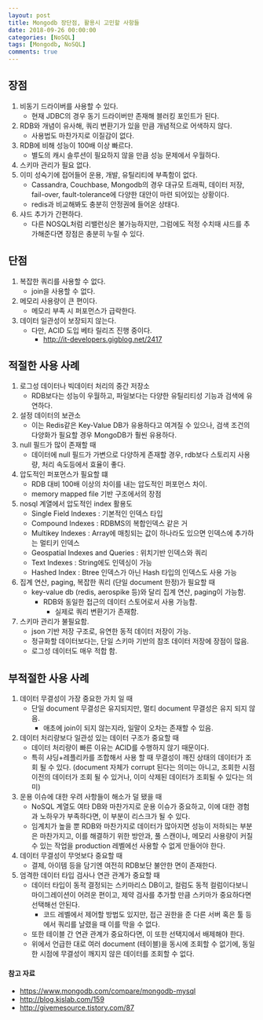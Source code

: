 ```yaml
---
layout: post
title: Mongodb 장단점, 활용시 고민할 사항들
date: 2018-09-26 00:00:00
categories: [NoSQL]
tags: [Mongodb, NoSQL]
comments: true
---
```


## 장점
1. 비동기 드라이버를 사용할 수 있다.
    * 현재 JDBC의 경우 동기 드라이버만 존재해 블러킹 포인트가 된다.
2. RDB와 개념이 유사해, 쿼리 변환기가 있을 만큼 개념적으로 어색하지 않다.
    * 사용법도 마찬가지로 이질감이 없다.
3. RDB에 비해 성능이 100배 이상 빠르다.
    * 별도의 캐시 솔루션이 필요하지 않을 만큼 성능 문제에서 우월하다.
4. 스키마 관리가 필요 없다.
5. 이미 성숙기에 접어들어 운용, 개발, 유틸리티에 부족함이 없다.
    * Cassandra, Couchbase, Mongodb의 경우 대규모 트래픽, 데이터 저장, fail-over, fault-tolerance에 다양한 대안이 마련 되어있는 상황이다.
    * redis과 비교해봐도 충분히 안정권에 들어온 상태다.
6. 샤드 추가가 간편하다.
    * 다른 NOSQL처럼 리밸런싱은 불가능하지만, 그럼에도 적정 수치때 샤드를 추가해준다면 장점은 충분히 누릴 수 있다.

## 단점
1. 복잡한 쿼리를 사용할 수 없다.
    * join을 사용할 수 없다.
2. 메모리 사용량이 큰 편이다.
    * 메모리 부족 시 퍼포먼스가 급락한다.
3. 데이터 일관성이 보장되지 않는다.
    * 다만, ACID 도입 베타 릴리즈 진행 중이다.
        * <http://it-developers.gigblog.net/2417>

## 적절한 사용 사례
1. 로그성 데이터나 빅데이터 처리의 중간 저장소
    * RDB보다는 성능이 우월하고, 파일보다는 다양한 유틸리티성 기능과 검색에 유연하다.
2. 설정 데이터의 보관소
    * 이는 Redis같은 Key-Value DB가 유용하다고 여겨질 수 있으나, 검색 조건의 다양화가 필요할 경우 MongoDB가 훨씬 유용하다.
3. null 필드가 많이 존재할 때
    * 데이터에 null 필드가 가변으로 다양하게 존재할 경우, rdb보다 스토리지 사용량, 처리 속도등에서 효율이 좋다.
4. 압도적인 퍼포먼스가 필요할 떄
    * RDB 대비 100배 이상의 차이를 내는 압도적인 퍼포먼스 차이.
    * memory mapped file 기반 구조에서의 장점
5. nosql 계열에서 압도적인 index 활용도
    * Single Field Indexes : 기본적인 인덱스 타입
    * Compound Indexes : RDBMS의 복합인덱스 같은 거
    * Multikey Indexes : Array에 매칭되는 값이 하나라도 있으면 인덱스에 추가하는 멀티키 인덱스
    * Geospatial Indexes and Queries : 위치기반 인덱스와 쿼리
    * Text Indexes : String에도 인덱싱이 가능
    * Hashed Index : Btree 인덱스가 아닌 Hash 타입의 인덱스도 사용 가능
6. 집계 연산, paging, 복잡한 쿼리 (단일 document 한정)가 필요할 때
    * key-value db (redis, aerospike 등)와 달리 집계 연산, paging이 가능함.
        * RDB와 동일한 접근의 데이터 스토어로서 사용 가능함.
            * 실제로 쿼리 변환기가 존재함.
7.  스키마 관리가 불필요함.
    * json 기반 저장 구조로, 유연한 동적 데이터 저장이 가능.
    * 정규화할 데이터보다는, 단일 스키마 기반의 참조 데이터 저장에 장점이 많음.
    * 로그성 데이터도 매우 적합 함.

## 부적절한 사용 사례
1. 데이터 무결성이 가장 중요한 가치 일 때
    * 단일 document 무결성은 유지되지만, 멀티 document 무결성은 유지 되지 않음.
        * 애초에 join이 되지 않는지라, 일말이 오차는 존재할 수 있음.
2. 데이터 처리량보다 일관성 있는 데이터 구조가 중요할 때
    * 데이터 처리량이 빠른 이유는 ACID를 수행하지 않기 때문이다.
    * 특히 샤딩+레플리카를 조합해서 사용 할 때 무결성이 깨진 상태의 데이터가 조회 될 수 있다. (document 자체가 corrupt 된다는 의미는 아니고, 조회한 시점 이전의 데이터가 조회 될 수 있거나, 이미 삭제된 데이터가 조회될 수 있다는 의미)
3. 운용 이슈에 대한 우려 사항들이 해소가 덜 됐을 때
    * NoSQL 계열도 여타 DB와 마찬가지로 운용 이슈가 중요하고, 이에 대한 경험과 노하우가 부족하다면, 이 부분이 리스크가 될 수 있다.
    * 임계치가 높을 뿐 RDB와 마찬가지로 데이터가 많아지면 성능이 저하되는 부분은 마찬가지고, 이를 해결하기 위한 방안과, 풀 스캔이나, 메모리 사용량이 커질 수 있는 작업을 production 레벨에선 사용할 수 없게 만들어야 한다.
4. 데이터 무결성이 무엇보다 중요할 때
    * 결제, 아이템 등을 담기엔 여전히 RDB보단 불안한 면이 존재한다.
5. 엄격한 데이터 타입 검사나 연관 관계가 중요할 때
    * 데이터 타입이 동적 결정되는 스키마리스 DB이고, 컬럼도 동적 컬럼이다보니 마이그레이션이 어려운 편이고, 제약 검사를 추가할 만큼 스키마가 중요하다면 선택해선 안된다.
        * 코드 레벨에서 제어할 방법도 있지만, 접근 권한을 준 다른 서버 혹은 툴 등에서 쿼리를 날렸을 때 이를 막을 수 없다.
    * 또한 테이블 간 연관 관계가 중요하다면, 이 또한 선택지에서 배제해야 한다.
    * 위에서 언급한 대로 여러 document (테이블)을 동시에 조회할 수 없기에, 동일한 시점에 무결성이 깨지지 않은 데이터를 조회할 수 없다.


#### 참고 자료
* <https://www.mongodb.com/compare/mongodb-mysql>
* <http://blog.kjslab.com/159>
* <http://givemesource.tistory.com/87>
